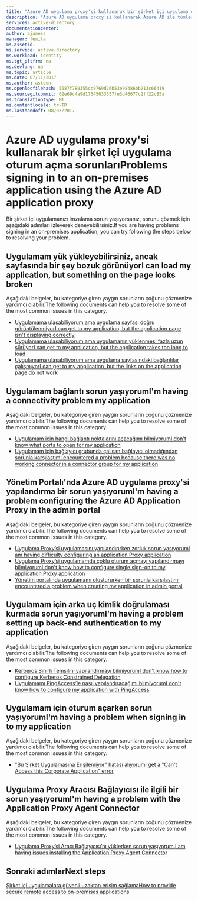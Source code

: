 ```yaml
---
title: "Azure AD uygulama proxy'si kullanarak bir şirket içi uygulama oturum açma sorunları | Microsoft Docs"
description: "Azure AD uygulama proxy'si kullanarak Azure AD ile tümleşik bir şirket içi uygulamasında oturum kaldıramadığınızda karşılaştığı yaygın sorunları giderme"
services: active-directory
documentationcenter: 
author: ajamess
manager: femila
ms.assetid: 
ms.service: active-directory
ms.workload: identity
ms.tgt_pltfrm: na
ms.devlang: na
ms.topic: article
ms.date: 07/11/2017
ms.author: asteen
ms.openlocfilehash: 5687f789355cc9769d26b53e98486bb213c66419
ms.sourcegitcommit: 02e69c4a9d17645633357fe3d46677c2ff22c85a
ms.translationtype: MT
ms.contentlocale: tr-TR
ms.lasthandoff: 08/03/2017
---
```

# <a name="problems-signing-in-to-an-on-premises-application-using-the-azure-ad-application-proxy"></a><span data-ttu-id="b1619-103">Azure AD uygulama proxy'si kullanarak bir şirket içi uygulama oturum açma sorunları</span><span class="sxs-lookup"><span data-stu-id="b1619-103">Problems signing in to an on-premises application using the Azure AD application proxy</span></span>

<span data-ttu-id="b1619-104">Bir şirket içi uygulamanızı imzalama sorun yaşıyorsanız, sorunu çözmek için aşağıdaki adımları izleyerek deneyebilirsiniz.</span><span class="sxs-lookup"><span data-stu-id="b1619-104">If you are having problems signing in an on-premises application, you can try following the steps below to resolving your problem.</span></span>

## <a name="i-can-load-my-application-but-something-on-the-page-looks-broken"></a><span data-ttu-id="b1619-105">Uygulamam yük yükleyebilirsiniz, ancak sayfasında bir şey bozuk görünüyor</span><span class="sxs-lookup"><span data-stu-id="b1619-105">I can load my application, but something on the page looks broken</span></span>

<span data-ttu-id="b1619-106">Aşağıdaki belgeler, bu kategoriye giren yaygın sorunların çoğunu çözmenize yardımcı olabilir.</span><span class="sxs-lookup"><span data-stu-id="b1619-106">The following documents can help you to resolve some of the most common issues in this category.</span></span>

  * [<span data-ttu-id="b1619-107">Uygulamama ulaşabiliyorum ama uygulama sayfası doğru görüntülenmiyor</span><span class="sxs-lookup"><span data-stu-id="b1619-107">I can get to my application, but the application page isn't displaying correctly</span></span>](https://docs.microsoft.com/azure/active-directory/application-proxy-page-appearance-broken-problem/)
  * [<span data-ttu-id="b1619-108">Uygulamama ulaşabiliyorum ama uygulamanın yüklenmesi fazla uzun sürüyor</span><span class="sxs-lookup"><span data-stu-id="b1619-108">I can get to my application, but the application takes too long to load</span></span>](https://docs.microsoft.com/azure/active-directory/application-proxy-page-load-speed-problem/)
  * [<span data-ttu-id="b1619-109">Uygulamama ulaşabiliyorum ama uygulama sayfasındaki bağlantılar çalışmıyor</span><span class="sxs-lookup"><span data-stu-id="b1619-109">I can get to my application, but the links on the application page do not work</span></span>](https://docs.microsoft.com/azure/active-directory/application-proxy-page-links-broken-problem/)

## <a name="im-having-a-connectivity-problem-my-application"></a><span data-ttu-id="b1619-110">Uygulamam bağlantı sorun yaşıyorum</span><span class="sxs-lookup"><span data-stu-id="b1619-110">I'm having a connectivity problem my application</span></span>
  <span data-ttu-id="b1619-111">Aşağıdaki belgeler, bu kategoriye giren yaygın sorunların çoğunu çözmenize yardımcı olabilir.</span><span class="sxs-lookup"><span data-stu-id="b1619-111">The following documents can help you to resolve some of the most common issues in this category.</span></span>
  * [<span data-ttu-id="b1619-112">Uygulamam için hangi bağlantı noktalarını açacağımı bilmiyorum</span><span class="sxs-lookup"><span data-stu-id="b1619-112">I don't know what ports to open for my application</span></span>](https://docs.microsoft.com/azure/active-directory/application-proxy-connectivity-ports-how-to/)
  * [<span data-ttu-id="b1619-113">Uygulamam için bağlayıcı grubunda çalışan bağlayıcı olmadığından sorunla karşılaştım</span><span class="sxs-lookup"><span data-stu-id="b1619-113">I encountered a problem because there was no working connector in a connector group for my application</span></span>](https://docs.microsoft.com/azure/active-directory/application-proxy-connectivity-no-working-connector/)

## <a name="im-having-a-problem-configuring-the-azure-ad-application-proxy-in-the-admin-portal"></a><span data-ttu-id="b1619-114">Yönetim Portalı'nda Azure AD uygulama proxy'si yapılandırma bir sorun yaşıyorum</span><span class="sxs-lookup"><span data-stu-id="b1619-114">I'm having a problem configuring the Azure AD Application Proxy in the admin portal</span></span>
  <span data-ttu-id="b1619-115">Aşağıdaki belgeler, bu kategoriye giren yaygın sorunların çoğunu çözmenize yardımcı olabilir.</span><span class="sxs-lookup"><span data-stu-id="b1619-115">The following documents can help you to resolve some of the most common issues in this category.</span></span>
  * [<span data-ttu-id="b1619-116">Uygulama Proxy’si uygulamasını yapılandırırken zorluk sorun yaşıyorum</span><span class="sxs-lookup"><span data-stu-id="b1619-116">I am having difficulty configuring an application Proxy application</span></span>](https://docs.microsoft.com/azure/active-directory/application-proxy-config-how-to/)
  * [<span data-ttu-id="b1619-117">Uygulama Proxy’si uygulamamda çoklu oturum açmayı yapılandırmayı bilmiyorum</span><span class="sxs-lookup"><span data-stu-id="b1619-117">I don't know how to configure single sign-on to my application Proxy application</span></span>](https://docs.microsoft.com/azure/active-directory/application-proxy-config-sso-how-to/)
  * [<span data-ttu-id="b1619-118">Yönetim portalında uygulamamı oluştururken bir sorunla karşılaştım</span><span class="sxs-lookup"><span data-stu-id="b1619-118">I encountered a problem when creating my application in admin portal</span></span>](https://docs.microsoft.com/azure/active-directory/application-proxy-config-problem/)

## <a name="im-having-a-problem-setting-up-back-end-authentication-to-my-application"></a><span data-ttu-id="b1619-119">Uygulamam için arka uç kimlik doğrulaması kurmada sorun yaşıyorum</span><span class="sxs-lookup"><span data-stu-id="b1619-119">I'm having a problem setting up back-end authentication to my application</span></span>
  <span data-ttu-id="b1619-120">Aşağıdaki belgeler, bu kategoriye giren yaygın sorunların çoğunu çözmenize yardımcı olabilir.</span><span class="sxs-lookup"><span data-stu-id="b1619-120">The following documents can help you to resolve some of the most common issues in this category.</span></span>
  * [<span data-ttu-id="b1619-121">Kerberos Sınırlı Temsilini yapılandırmayı bilmiyorum</span><span class="sxs-lookup"><span data-stu-id="b1619-121">I don't know how to configure Kerberos Constrained Delegation</span></span>](https://docs.microsoft.com/azure/active-directory/application-proxy-back-end-kerberos-constrained-delegation-how-to/)
  * [<span data-ttu-id="b1619-122">Uygulamamı PingAccess’le nasıl yapılandıracağımı bilmiyorum</span><span class="sxs-lookup"><span data-stu-id="b1619-122">I don't know how to configure my application with PingAccess</span></span>](https://docs.microsoft.com/azure/active-directory/application-proxy-back-end-ping-access-how-to/)

## <a name="im-having-a-problem-when-signing-in-to-my-application"></a><span data-ttu-id="b1619-123">Uygulamam için oturum açarken sorun yaşıyorum</span><span class="sxs-lookup"><span data-stu-id="b1619-123">I'm having a problem when signing in to my application</span></span>
  <span data-ttu-id="b1619-124">Aşağıdaki belgeler, bu kategoriye giren yaygın sorunların çoğunu çözmenize yardımcı olabilir.</span><span class="sxs-lookup"><span data-stu-id="b1619-124">The following documents can help you to resolve some of the most common issues in this category.</span></span>
  * [<span data-ttu-id="b1619-125">"Bu Şirket Uygulamasına Erişilemiyor" hatası alıyorum</span><span class="sxs-lookup"><span data-stu-id="b1619-125">I get a "Can't Access this Corporate Application" error</span></span>](https://docs.microsoft.com/azure/active-directory/application-proxy-sign-in-bad-gateway-timeout-error/)

## <a name="im-having-a-problem-with-the-application-proxy-agent-connector"></a><span data-ttu-id="b1619-126">Uygulama Proxy Aracısı Bağlayıcısı ile ilgili bir sorun yaşıyorum</span><span class="sxs-lookup"><span data-stu-id="b1619-126">I'm having a problem with the Application Proxy Agent Connector</span></span>
  <span data-ttu-id="b1619-127">Aşağıdaki belgeler, bu kategoriye giren yaygın sorunların çoğunu çözmenize yardımcı olabilir.</span><span class="sxs-lookup"><span data-stu-id="b1619-127">The following documents can help you to resolve some of the most common issues in this category.</span></span>
  * [<span data-ttu-id="b1619-128">Uygulama Proxy’si Aracı Bağlayıcısı’nı yüklerken sorun yaşıyorum.</span><span class="sxs-lookup"><span data-stu-id="b1619-128">I am having issues installing the Application Proxy Agent Connector </span></span>](https://docs.microsoft.com/azure/active-directory/application-proxy-connector-installation-problem/)

## <a name="next-steps"></a><span data-ttu-id="b1619-129">Sonraki adımlar</span><span class="sxs-lookup"><span data-stu-id="b1619-129">Next steps</span></span>
[<span data-ttu-id="b1619-130">Şirket içi uygulamalara güvenli uzaktan erişim sağlama</span><span class="sxs-lookup"><span data-stu-id="b1619-130">How to provide secure remote access to on-premises applications</span></span>](active-directory-application-proxy-get-started.md)
